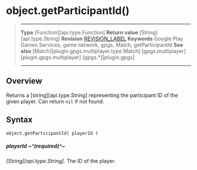 # object.getParticipantId()

> --------------------- ------------------------------------------------------------------------------------------
> __Type__              [Function][api.type.Function]
> __Return value__      [String][api.type.String]
> __Revision__          [REVISION_LABEL](REVISION_URL)
> __Keywords__          Google Play Games Services, game network, gpgs, Match, getParticipantId
> __See also__          [Match][plugin.gpgs.multiplayer.type.Match]
>						[gpgs.multiplayer][plugin.gpgs.multiplayer]
>                       [gpgs.*][plugin.gpgs]
> --------------------- ------------------------------------------------------------------------------------------

## Overview

Returns a [string][api.type.String] representing the participant ID of the given player. Can return `nil` if not found.

## Syntax

	object.getParticipantId( playerId )

##### playerId ~^(required)^~
_[String][api.type.String]._ The ID of the player.